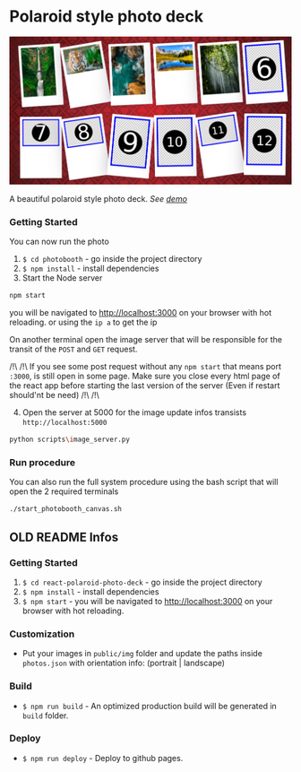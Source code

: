 # Polaroid style photo deck

![alt text](docs/repo_casino.png "Polaroid style photo deck")

A beautiful polaroid style photo deck.
_See [demo](https://ikefakis.github.io/react-polaroid-photo-deck)_

### Getting Started

You can now run the photo
1. `$ cd photobooth` - go inside the project directory
2. `$ npm install` - install dependencies
3. Start the Node server
```bash
npm start
```
you will be navigated to [http://localhost:3000](http://localhost:3000) on your browser with hot reloading. or using the `ip a` to get the ip

On another terminal open the image server that will be responsible for the transit of the `POST` and `GET` request.

/!\ /!\ If you see some post request without any `npm start` that means port `:3000`, is still open in some page.
Make sure you close every html page of the react app before starting the last version of the server (Even if restart should'nt be need) /!\ /!\ 

4. Open the server at 5000 for the image update infos transists `http://localhost:5000`
```bash
python scripts\image_server.py
```

### Run procedure

You can also run the full system procedure using the bash script that will open the 2 required terminals

```bash
./start_photobooth_canvas.sh
```


## OLD README Infos

### Getting Started

1. `$ cd react-polaroid-photo-deck` - go inside the project directory
2. `$ npm install` - install dependencies
3. `$ npm start` - you will be navigated to [http://localhost:3000](http://localhost:3000) on your browser with hot reloading.

### Customization

- Put your images in `public/img` folder and update the paths inside `photos.json` with orientation info: (portrait | landscape)

### Build

- `$ npm run build` - An optimized production build will be generated in `build` folder.

### Deploy

- `$ npm run deploy` - Deploy to github pages.
